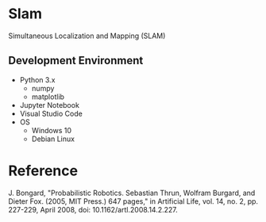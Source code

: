 # Slam
Simultaneous Localization and Mapping (SLAM)

## Development Environment
- Python 3.x
  - numpy
  - matplotlib
- Jupyter Notebook
- Visual Studio Code
- OS
  - Windows 10
  - Debian Linux

# Reference
J. Bongard, "Probabilistic Robotics. Sebastian Thrun, Wolfram Burgard, and Dieter Fox. (2005, MIT Press.) 647 pages," in Artificial Life, vol. 14, no. 2, pp. 227-229, April 2008, doi: 10.1162/artl.2008.14.2.227.
